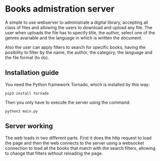 # Books admistration server

A simple to use webserver to administrate a digital library, accepting all class of files and allowing the users to download and upload any file. The user when uploads the file has to specify  title, the author, select one of the genres avariable and the language in which is written the document.

Also the user can apply filters to search for specific books, having the posibility to filter by the name, the author, the category, the language and the file format (to do).

## Installation guide

You need the Python framework Tornado, which is installed by this way:

```
pip3 install tornado
```

Then you only have to execute the server using the command:

```
python3 main.py
```

## Server working

The web loads in two different parts. First it does the http request to load the page and then the web connects to the server using a websocket connection to load all the books that match with the search filters, allowing to change that filters without reloading the page.
